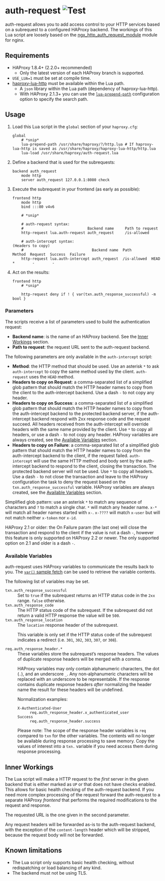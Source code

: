 # auth-request ![Test](https://github.com/TimWolla/haproxy-auth-request/workflows/Test/badge.svg)

auth-request allows you to add access control to your HTTP services based on a
subrequest to a configured HAProxy backend. The workings of this Lua script are
loosely based on the [ngx_http_auth_request_module] module for nginx.

## Requirements

- HAProxy 1.8.4+ (2.2.0+ recommended)
  - Only the latest version of each HAProxy branch is supported.
- `USE_LUA=1` must be set at compile time.
- [haproxy-lua-http] must be available within the Lua path.
  - A `json` library within the Lua path (dependency of haproxy-lua-http).
  - With HAProxy 2.1.3+ you can use the [`lua-prepend-path`] configuration
    option to specify the search path.

## Usage

1. Load this Lua script in the `global` section of your `haproxy.cfg`:
    ```haproxy
    global
        # *snip*
        lua-prepend-path /usr/share/haproxy/?/http.lua # If haproxy-lua-http is saved as /usr/share/haproxy/haproxy-lua-http/http.lua
        lua-load /usr/share/haproxy/auth-request.lua
    ```

2. Define a backend that is used for the subrequests:
    ```haproxy
    backend auth_request
        mode http
        server auth_request 127.0.0.1:8080 check
    ```

3. Execute the subrequest in your frontend (as early as possible):
    ```haproxy
    frontend http
        mode http
        bind :::80 v4v6

        # *snip*

        # auth-request syntax:
        #                             Backend name     Path to request
        http-request lua.auth-request auth_request     /is-allowed

        # auth-intercept syntax:                                           (Headers to copy)
        #                               Backend name  Path         Method  Request  Success  Failure
        http-request lua.auth-intercept auth_request  /is-allowed  HEAD    *        -        -
    ```

4. Act on the results:
    ```haproxy
    frontend http
        # *snip*

        http-request deny if ! { var(txn.auth_response_successful) -m bool }
    ```

### Parameters

The scripts receive a list of parameters used to build the authentication
request:

* **Backend name**: is the name of an HAProxy backend. See the
[Inner Workings](#inner-workings) section.
* **Path to request**: the request URL sent to the auth-request backend.

The following parameters are only available in the `auth-intercept` script:

* **Method**: the HTTP method that should be used. Use an asterisk `*` to ask
`auth-intercept` to copy the same method used by the client. `auth-request`
uses the `HEAD` method.
* **Headers to copy on Request**: a comma-separated list of a simplified glob
pattern that should match the HTTP header names to copy from the client to the
auth-intercept backend. Use a dash `-` to not copy any header.
* **Headers to copy on Success**: a comma-separated list of a simplified glob
pattern that should match the HTTP header names to copy from the auth-intercept
backend to the protected backend server, if the auth-intercept backend respond
with 2xx response code and the request succeed. All headers received from the
auth-intercept will override headers with the same name provided by the client.
Use `*` to copy all headers, or use a dash `-` to not copy any header. HAProxy
variables are always created, see the [Available Variables](#available-variables)
section.
* **Headers to copy on Failure**: a comma-separated list of a simplified glob
pattern that should match the HTTP header names to copy from the auth-intercept
backend to the client, if the request failed. `auth-intercept` will use the
same HTTP method and body sent by the auth-intercept backend to respond to the
client, closing the transaction. The protected backend server will not be used.
Use `*` to copy all headers. Use a dash `-` to not close the transaction and
leave to the HAProxy configuration the task to deny the request based on the
`txn.auth_response_successful` variable. HAProxy variables are always created,
see the [Available Variables](#available-variables) section.

Simplified glob pattern: use an asterisk `*` to match any sequence of
characters and `?` to match a single char. `*` will match any header name.
`x-*` will match all header names started with `x-`. `x-????` will match
`x-user` but will not match neither `x-token` nor `x-id`.

HAProxy 2.1 or older: the On Failure param (the last one) will close the
transaction and respond to the client if the value is not a dash `-`, however
this feature is only supported on HAProxy 2.2 or newer. The only supported
option on 2.1 and older is a dash `-`.

### Available Variables

auth-request uses HAProxy variables to communicate the results back to you. The
[`var()` sample fetch] can be used to retrieve the variable contents.

The following list of variables may be set.

<dl>
<dt><code>txn.auth_response_successful</code></dt>
<dd>
Set to <code>true</code> if the subrequest returns an HTTP status code in the
<code>2xx</code> range. <code>false</code> otherwise.
</dd>

<dt><code>txn.auth_response_code</code></dt>
<dd>
The HTTP status code of the subrequest. If the subrequest did not return a
valid HTTP response the value will be <code>500</code>.
</dd>

<dt><code>txn.auth_response_location</code></dt>
<dd>
The <code>location</code> response header of the subrequest.

This variable is only set if the HTTP status code of the subrequest indicates a
redirect (i.e. <code>301</code>, <code>302</code>, <code>303</code>,
<code>307</code>, or <code>308</code>).
</dd>

<dt><code>req.auth_response_header.*</code>
<dd>
These variables store the subrequest’s response headers. The values of
duplicate response headers will be merged with a comma.

HAProxy variables may only contain alphanumeric characters, the dot
(<code>.</code>), and an underscore <code>_</code>. Any non-alphanumeric
characters will be replaced with an underscore to be representable. If the
response contains duplicate response headers <em>after</em> normalizing the
header name the result for these headers will be undefined.

Normalization examples:
<dl>
<dt><code>X-Authenticated-User</code></dt>
<dd><code>req.auth_response_header.x_authenticated_user</code></dd>
<dt><code>Success</code></dt>
<dd><code>req.auth_response_header.success</code></dd>
</dl>

Please note: The scope of the response header variables is <code>req</code>
compared to <code>txn</code> for the other variables. The contents will no
longer be available during response processing to save memory. Copy the values
of interest into a <code>txn.</code> variable if you need access them during
response processing.
</dd>
</dl>

## Inner Workings

The Lua script will make a HTTP request to the *first* server in the given
backend that is either marked as `UP` or that does not have checks enabled.
This allows for basic health checking of the auth-request backend. If you need
more complex processing of the request forward the auth-request to a separate
HAProxy *frontend* that performs the required modifications to the request and
response.

The requested URL is the one given in the second parameter.

Any request headers will be forwarded as-is to the auth-request backend, with
the exception of the `content-length` header which will be stripped, because
the request body will not be forwarded.

## Known limitations

- The Lua script only supports basic health checking, without redispatching or
  load balancing of any kind.
- The backend must not be using TLS.

[ngx_http_auth_request_module]: http://nginx.org/en/docs/http/ngx_http_auth_request_module.html
[haproxy-lua-http]: https://github.com/haproxytech/haproxy-lua-http
[`lua-prepend-path`]: http://cbonte.github.io/haproxy-dconv/2.1/configuration.html#lua-prepend-path
[`var()` sample fetch]: http://cbonte.github.io/haproxy-dconv/2.2/configuration.html#7.3.2-var
